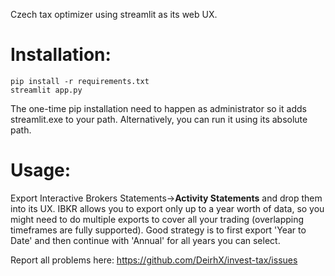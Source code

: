 Czech tax optimizer using streamlit as its web UX.

# Installation:

```
pip install -r requirements.txt
streamlit app.py
```
The one-time pip installation need to happen as administrator so it adds streamlit.exe to your path. 
Alternatively, you can run it using its absolute path.

# Usage:
Export Interactive Brokers Statements->**Activity Statements** and drop them into its UX. IBKR allows you to export only up to a year worth of data, so you might need to do multiple exports to cover all your trading (overlapping timeframes are fully supported). Good strategy is to first export 'Year to Date' and then continue with 'Annual' for all years you can select.

Report all problems here: https://github.com/DeirhX/invest-tax/issues
